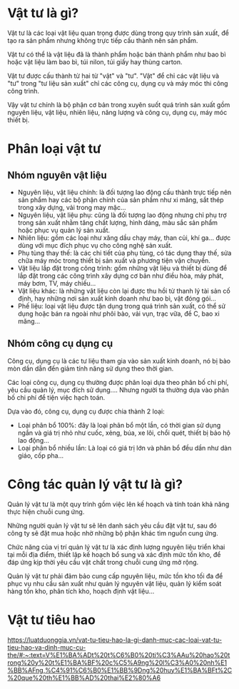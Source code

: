 # Vật tư là gì?

Vật tư là các loại vật liệu quan trọng được dùng trong quy trình sản xuất, để tạo ra sản phẩm nhưng không trực tiếp cấu thành nên sản phẩm.

Vật tư có thể là vật liệu đã là thành phẩm hoặc bán thành phẩm như bao bì hoặc vật liệu làm bao bì, túi nilon, túi giấy hay thùng carton.

Vật tư được cấu thành từ hai từ "vật" và "tư". "Vật" để chỉ các vật liệu và "tư" trong "tư liệu sản xuất" chỉ các công cụ, dụng cụ và máy móc thi công công trình.

Vậy vật tư chính là bộ phận cơ bản trong xuyên suốt quá trình sản xuất gồm nguyên liệu, vật liệu, nhiên liệu, năng lượng và công cụ, dụng cụ, máy móc thiết bị. 

# Phân loại vật tư

## Nhóm nguyên vật liệu
* Nguyên liệu, vật liệu chính: là đối tượng lao động cấu thành trực tiếp nên sản phẩm hay các bộ phận chính của sản phầm như xi măng, sắt thép trong xây dựng, vải trong may mặc…
* Nguyên liệu, vật liệu phụ: cũng là đối tượng lao động nhưng chỉ phụ trợ trong sản xuất nhằm tăng chất lượng, hình dáng, màu sắc sản phẩm hoặc phục vụ quản lý sản xuất.
* Nhiên liệu: gồm các loại như xăng dầu chạy máy, than củi, khí ga… được dùng với mục đích phục vụ cho công nghệ sản xuất.
* Phụ tùng thay thế: là các chi tiết của phụ tùng, có tác dụng thay thế, sửa chữa máy móc trong thiết bị sản xuất và phương tiện vận chuyển.
* Vật liệu lắp đặt trong công trình: gồm những vật liệu và thiết bị dùng để lắp đặt trong các công trình xây dựng cơ bản như điều hòa, máy phát, máy bơm, TV, máy chiếu…
* Vật liệu khác: là những vật liệu còn lại được thu hồi từ thanh lý tài sản cố định, hay những nơi sản xuất kinh doanh như bao bì, vật đóng gói…
* Phế liệu: loại vật liệu được tận dụng trong quá trình sản xuất, có thể sử dụng hoặc bán ra ngoài như phôi bào, vải vụn, trạc vữa, đề C, bao xi măng…

## Nhóm công cụ dụng cụ
Công cụ, dụng cụ là các tư liệu tham gia vào sản xuất kinh doanh, nó bị bào mòn dần dẫn đến giảm tính năng sử dụng theo thời gian.

Các loại công cụ, dụng cụ thường được phân loại dựa theo phân bố chi phí, yêu cầu quản lý, mục đích sử dụng.... Nhưng người ta thường dựa vào phân bố chi phí để tiện việc hạch toán.

Dựa vào đó, công cụ, dụng cụ được chia thành 2 loại:

* Loại phân bổ 100%: đây là loại phân bổ một lần, có thời gian sử dụng ngắn và giá trị nhỏ như cuốc, xẻng, búa, xe lôi, chổi quét, thiết bị bảo hộ lao động…
* Loại phân bổ nhiều lần: Là loại có giá trị lớn và phân bổ đều dần như dàn giáo, cốp pha…

# Công tác quản lý vật tư là gì?
Quản lý vật tư là một quy trình gồm việc lên kế hoạch và tính toán khả năng thực hiện chuỗi cung ứng.

Những người quản lý vật tư sẽ lên danh sách yêu cầu đặt vật tư, sau đó công ty sẽ đặt mua hoặc nhờ những bộ phận khác tìm nguồn cung ứng.

Chức năng của vị trí quản lý vật tư là xác định lượng nguyên liệu triển khai tại mỗi địa điểm, thiết lập kế hoạch bổ sung và xác định mức tồn kho, để đáp ứng kịp thời yêu cầu vật chất trong chuỗi cung ứng mở rộng.

Quản lý vật tư phải đảm bảo cung cấp nguyên liệu, mức tồn kho tối đa để phục vụ nhu cầu sản xuất như quản lý nguyên vật liệu, quản lý kiểm soát hàng tồn kho, phân tích kho, hoạch định vật liệu…

# Vật tư tiêu hao

https://luatduonggia.vn/vat-tu-tieu-hao-la-gi-danh-muc-cac-loai-vat-tu-tieu-hao-va-dinh-muc-cu-the/#:~:text=V%E1%BA%ADt%20t%C6%B0%20ti%C3%AAu%20hao%20trong%20y%20t%E1%BA%BF%20c%C5%A9ng%20l%C3%A0%20nh%E1%BB%AFng,%C4%91%C6%B0%E1%BB%9Dng%20huy%E1%BA%BFt%2C%20que%20th%E1%BB%AD%20thai%E2%80%A6